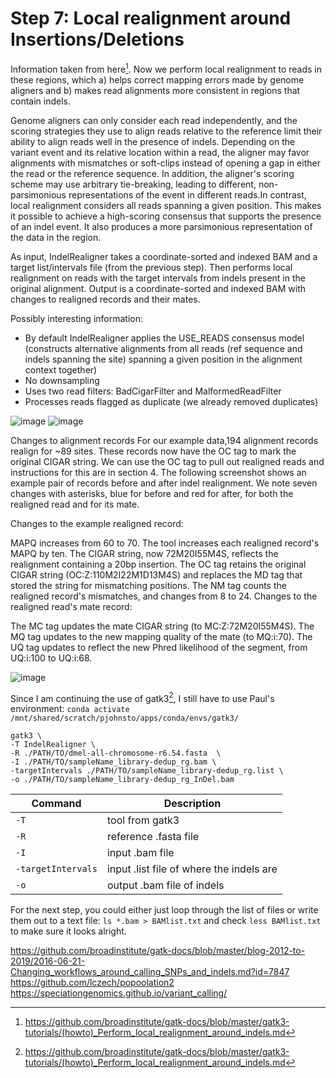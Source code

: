 # Step 7: Local realignment around Insertions/Deletions

Information taken from here[^1]. Now we perform local realignment to reads in these regions, which a) helps correct mapping errors made by genome aligners and b) makes read alignments more consistent in regions that contain indels.

Genome aligners can only consider each read independently, and the scoring strategies they use to align reads relative to the reference limit their ability to align reads well in the presence of indels. Depending on the variant event and its relative location within a read, the aligner may favor alignments with mismatches or soft-clips instead of opening a gap in either the read or the reference sequence. In addition, the aligner's scoring scheme may use arbitrary tie-breaking, leading to different, non-parsimonious representations of the event in different reads.In contrast, local realignment considers all reads spanning a given position. This makes it possible to achieve a high-scoring consensus that supports the presence of an indel event. It also produces a more parsimonious representation of the data in the region.

As input, IndelRealigner takes a coordinate-sorted and indexed BAM and a target list/intervals file (from the previous step). Then performs local realignment on reads with the target intervals from indels present in the original alignment. Output is a coordinate-sorted and indexed BAM with changes to realigned records and their mates.

Possibly interesting information:
- By default IndelRealigner applies the USE_READS consensus model (constructs alternative alignments from all reads (ref sequence and indels spanning the site) spanning a given position in the alignment context together)
- No downsampling
- Uses two read filters: BadCigarFilter and MalformedReadFilter
- Processes reads flagged as duplicate (we already removed duplicates) 

![image](/figures/7_img1.png)
![image](/figures/7_img2.png)


Changes to alignment records
For our example data,194 alignment records realign for ~89 sites. These records now have the OC tag to mark the original CIGAR string. We can use the OC tag to pull out realigned reads and instructions for this are in section 4. The following screenshot shows an example pair of records before and after indel realignment. We note seven changes with asterisks, blue for before and red for after, for both the realigned read and for its mate.



Changes to the example realigned record:

MAPQ increases from 60 to 70. The tool increases each realigned record's MAPQ by ten.
The CIGAR string, now 72M20I55M4S, reflects the realignment containing a 20bp insertion.
The OC tag retains the original CIGAR string (OC:Z:110M2I22M1D13M4S) and replaces the MD tag that stored the string for mismatching positions.
The NM tag counts the realigned record's mismatches, and changes from 8 to 24.
Changes to the realigned read's mate record:

The MC tag updates the mate CIGAR string (to MC:Z:72M20I55M4S).
The MQ tag updates to the new mapping quality of the mate (to MQ:i:70).
The UQ tag updates to reflect the new Phred likelihood of the segment, from UQ:i:100 to UQ:i:68.

![image](/figures/7_img3.png)

Since I am continuing the use of gatk3[^1], I still have to use Paul's environment: `conda activate /mnt/shared/scratch/pjohnsto/apps/conda/envs/gatk3/`

```
gatk3 \
-T IndelRealigner \
-R ./PATH/TO/dmel-all-chromosome-r6.54.fasta  \
-I ./PATH/TO/sampleName_library-dedup_rg.bam \
-targetIntervals ./PATH/TO/sampleName_library-dedup_rg.list \
-o ./PATH/TO/sampleName_library-dedup_rg_InDel.bam
```
| Command      | Description |
| ----------- | ----------- |
| `-T` | tool from gatk3 |
| `-R` | reference .fasta file |
| `-I` | input .bam file |
| `-targetIntervals` | input .list file of where the indels are |
| `-o` | output .bam file of indels |

For the next step, you could either just loop through the list of files or write them out to a text file: `ls *.bam > BAMlist.txt` and check `less BAMlist.txt` to make sure it looks alright.


[^1]: <https://github.com/broadinstitute/gatk-docs/blob/master/gatk3-tutorials/(howto)_Perform_local_realignment_around_indels.md>

https://github.com/broadinstitute/gatk-docs/blob/master/blog-2012-to-2019/2016-06-21-Changing_workflows_around_calling_SNPs_and_indels.md?id=7847
https://github.com/lczech/popoolation2
https://speciationgenomics.github.io/variant_calling/
